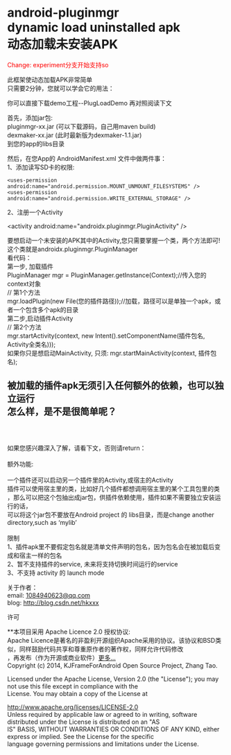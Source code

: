 android-pluginmgr<br>
dynamic load uninstalled apk<br>
动态加载未安装APK<br>
============================================================================================
<font color="red">Change: experiment分支开始支持so</font><br>

此框架使动态加载APK非常简单<br>
只需要2分钟，您就可以学会它的用法：<br>

你可以直接下载demo工程--PlugLoadDemo 再对照阅读下文

首先，添加jar包: <br>
     pluginmgr-xx.jar (可以下载源码，自己用maven build)<br>
     dexmaker-xx.jar (此时最新版为dexmaker-1.1.jar)<br>
     到您的app的libs目录<br>
     
然后，在您App的 AndroidManifest.xml 文件中做两件事：<br>
1、添加读写SD卡的权限: 
   
    <uses-permission android:name="android.permission.MOUNT_UNMOUNT_FILESYSTEMS" /> 
    <uses-permission android:name="android.permission.WRITE_EXTERNAL_STORAGE" />  
    
2、注册一个Activity 
 
   &lt;activity android:name=&#34;androidx.pluginmgr.PluginActivity&#34;&nbsp;/&gt; <br>
     
要想启动一个未安装的APK其中的Activity,您只需要掌握一个类，两个方法即可!<br>
这个类就是androidx.pluginmgr.PluginManager <br>
看代码：<br>
第一步, 加载插件 <br>
   PluginManager mgr = PluginManager.getInstance(Context);//传入您的context对象 <br>
   // 第1个方法  <br>
   mgr.loadPlugin(new File(您的插件路径));//加载，路径可以是单独一个apk，或者一个包含多个apk的目录 <br>
第二步,启动插件Activity <br>
   // 第2个方法 <br>
   mgr.startActivity(context, new Intent().setComponentName(插件包名, Activity全类名))); <br>
   如果你只是想启动MainActivity, 只须: mgr.startMainActivity(context, 插件包名); <br>
   
  被加载的插件apk无须引入任何额外的依赖，也可以独立运行 <br>
  怎么样，是不是很简单呢？ <br>
  <br>
  -------------------------------------------------------------
  <br>
  如果您感兴趣深入了解，请看下文，否则请return：<br>
  <br>
  额外功能:<br>
  <br>
  一个插件还可以启动另一个插件里的Activity,或宿主的Activity<br>
  插件可以使用宿主里的类，比如好几个插件都想调用宿主里的某个工具包里的类<br>
  ，那么可以把这个包抽出成jar包，供插件依赖使用，插件如果不需要独立安装运行的话，<br>
  可以将这个jar包不要放在Android project 的 libs目录，而是change another directory,such as ‘mylib’<br>
  <br>
  限制<br>
  1、插件apk里不要假定包名就是清单文件声明的包名，因为包名会在被加载后变成和宿主一样的包名<br>
  2、暂不支持插件的service, 未来将支持切换时间运行的service<br>
  3、不支持 activity 的 launch mode<br>
  
关于作者：<br>
 email: 1084940623@qq.com <br>
 blog: http://blog.csdn.net/hkxxx <br>
 
许可<br>

**本项目采用 Apache Licence 2.0 授权协议:<br>
Apache Licence是著名的非盈利开源组织Apache采用的协议。该协议和BSD类似，同样鼓励代码共享和尊重原作者的著作权，同样允许代码修改<br>，再发布（作为开源或商业软件）<a href="http://www.oschina.net/question/12_2828">更多...</a><br>
Copyright (c) 2014, KJFrameForAndroid Open Source Project, Zhang Tao.<br>

Licensed under the Apache License, Version 2.0 (the "License"); you may not use this file except in compliance with the<br> License. You may obtain a copy of the License at<br>

   http://www.apache.org/licenses/LICENSE-2.0<br>
Unless required by applicable law or agreed to in writing, software distributed under the License is distributed on an "AS<br> IS" BASIS, WITHOUT WARRANTIES OR CONDITIONS OF ANY KIND, either express or implied. See the License for the specific<br> language governing permissions and limitations under the License.<br>
